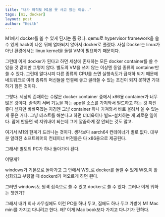 ```yaml
---
title: "내가 아직도 M1을 못 사고 있는 이유.."
tags: [m1, docker]
layout: post
author: "Keith"
---
```


M1에서 docker를 쓸 수 있게 된지는 좀 됐다. qemu로 hypervisor framework을 쓸 수 있게 hack이 나온 뒤에 얼마되지 않아서 docker로 풀렸다. 사실 Docker는 linux가 아닌 환경에서는 linux kernel을 돌릴 VM이 필요하기 때문이다.

그런데 이게 docker가 된다고 하면 세상에 존재하는 모든 docker container를 쓸 수 있을 것 같지만 그렇지 않다. 별도의 VM을 쓰지 않는 이상엔 동일 종류의 container만 쓸 수 있다. 그런데 알다시피 다른 종류의 CPU를 쓰면 실행속도가 급저하 되기 때문에 네트워크로 여러 종류의 머신들을 연결해 놓고 골라쓸 수 있는 조건이 되지 못하면 기대하기 힘든 것이다. 

그렇다. 세상의 존재하는 수많은 docker container 중에서 x86용 container가 너무 많은 것이다. 솔직히 서버 기능을 하는 app을 소스를 가져와서 빌드하고 하는 것 까진 좋다 싶지만 바빠죽겠는 지경엔 그냥 container 하나 가져와서 바로 올려서 쓸 수 있는 게 좋은 거다. 그냥 테스트를 해본다고 하면 더더욱이나 빌드-설치하는 게 괴로운 일이다. 맘에 만들면 싹 지워내야 되는데 그게 깔끔하게 잘 안되는 것도 많고.

여기서 M1의 한계가 드러나는 것이다. 생각보다 aarch64 컨테이너가 별로 없다. 대부분 알려진 소프트웨어의 컨테이너 버젼들은 다 x86용으로 제공된다. 

그래서! 별도의 PC가 하나 돌아가야 된다. 

어떻게?

windows가 기본으로 돌아가고 그 안에서 WSL로 docker를 돌릴 수 있게 WSL이 활성화되고 부팅할 때 dockerd가 떠오르게 하면 된다.

그러면 windows도 원격 접속으로 쓸 수 있고 docker로 쓸 수 있다. 그러나 이게 뭐하는 짓인가? 

그래서 내가 회사 사무실에도 이런 PC를 하나 두고, 집에도 하나 두고 가방에 M1 Mac mini를 가지고 다니려고 한다. 왜? 이게 Mac book보다 가지고 다니기가 편하다. 